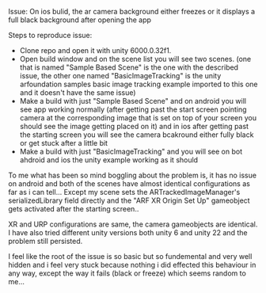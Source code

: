 Issue: On ios bulid, the ar camera background either freezes or it displays a full black background after opening the app


Steps to reproduce issue:

- Clone repo and open it with unity 6000.0.32f1.
- Open build window and on the scene list you will see two scenes. (one that is named "Sample Based Scene" is the one with the described issue, the other one named "BasicImageTracking" is the unity arfoundation samples basic image tracking example imported to this one and it doesn't have the same issue)
- Make a build with just "Sample Based Scene" and on android you will see app working normally (after getting past the start screen pointing camera at the corresponding image that is set on top of your screen you should see the image getting placed on it) and in ios after getting past the starting screen you will see the camera bcakround either fully black or get stuck after a little bit
- Make a build with just "BasicImageTracking" and you will see on bot ahdroid and ios the unity example working as it should

To me what has been so mind boggling about the problem is, it has no issue on android and both of the scenes have almost identical configurations as far as i can tell... Except my scene sets the ARTrackedImageManager's serializedLibrary field directly and the "ARF XR Origin Set Up" gameobject gets activated after the starting screen..

XR and URP configurations are same, the camera gameobjects are identical. I have also tried different unity versions both unity 6 and unity 22 and the problem still persisted.

I feel like the root of the issue is so basic but so fundemental and very well hidden and i feel very stuck because nothing i did effected this behaviour in any way, except the way it fails (black or freeze) which seems random to me...
